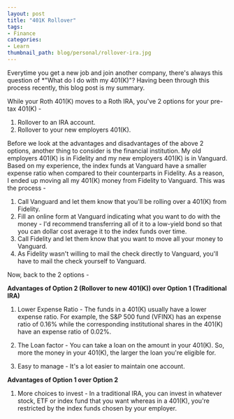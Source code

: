 ```yaml
---
layout: post
title: "401K Rollover"
tags:
- Finance
categories:
- Learn
thumbnail_path: blog/personal/rollover-ira.jpg
---
```


Everytime you get a new job and join another company, there's always this question of *"What do I do with my 401(K)"? Having been through this process recently, this blog post is my summary.

While your Roth 401(K) moves to a Roth IRA, you've 2 options for your pre-tax 401(K) - 

1. Rollover to an IRA account.
2. Rollover to your new employers 401(K).

Before we look at the advantages and disadvantages of the above 2 options, another thing to consider is the financial institution. My old employers 401(K) is in Fidelity and my new employers 401(K) is in Vanguard. Based on my experience, the index funds at Vanguard have a smaller expense ratio when compared to their counterparts in Fidelity. As a reason, I ended up moving all my 401(K) money from Fidelity to Vanguard. This was the process - 

1. Call Vanguard and let them know that you'll be rolling over a 401(K) from Fidelity.
2. Fill an online form at Vanguard indicating what you want to do with the money - I'd recommend transferring all of it to a low-yield bond so that you can dollar cost average it to the index funds over time.
3. Call Fidelity and let them know that you want to move all your money to Vanguard.
4. As Fidelity wasn't willing to mail the check directly to Vanguard, you'll have to mail the check yourself to Vanguard.

Now, back to the 2 options - 

**Advantages of Option 2 (Rollover to new 401(K)) over Option 1 (Traditional IRA)** 

1. Lower Expense Ratio - The funds in a 401(K) usually have a lower expense ratio. For example, the S&P 500 fund (VFINX) has an expense ratio of 0.16% while the corresponding institutional shares in the 401(K) have an expense ratio of 0.02%.

2. The Loan factor - You can take a loan on the amount in your 401(K). So, more the money in your 401(K), the larger the loan you're eligible for.

3. Easy to manage - It's a lot easier to maintain one account.

**Advantages of Option 1 over Option 2** 

1. More choices to invest - In a traditional IRA, you can invest in whatever stock, ETF or index fund that you want whereas in a 401(K), you're restricted by the index funds chosen by your employer.

